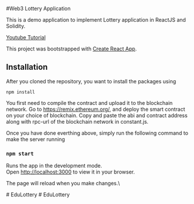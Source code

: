 #Web3 Lottery Application

This is a demo application to implement Lottery application in ReactJS and Solidity. 

[Youtube Tutorial](https://youtu.be/k7A0DQRegWs)

This project was bootstrapped with [Create React App](https://github.com/facebook/create-react-app).

## Installation

After you cloned the repository, you want to install the packages using

```shell
npm install
```

You first need to compile the contract and upload it to the blockchain network. Go to https://remix.ethereum.org/, and deploy the smart contract on your choice of blockchain. Copy and paste the abi and contract address along with rpc-url of the blockchain network in constant.js. 


Once you have done everthing above, simply run the following command to make the server running

### `npm start`

Runs the app in the development mode.\
Open [http://localhost:3000](http://localhost:3000) to view it in your browser.

The page will reload when you make changes.\


#   E d u L o t t e r y  
 #   E d u L o t t e r y  
 